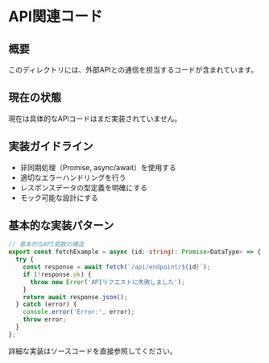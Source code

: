 # API関連コード

## 概要

このディレクトリには、外部APIとの通信を担当するコードが含まれています。

## 現在の状態

現在は具体的なAPIコードはまだ実装されていません。

## 実装ガイドライン

- 非同期処理（Promise, async/await）を使用する
- 適切なエラーハンドリングを行う
- レスポンスデータの型定義を明確にする
- モック可能な設計にする

## 基本的な実装パターン

```typescript
// 基本的なAPI関数の構造
export const fetchExample = async (id: string): Promise<DataType> => {
  try {
    const response = await fetch(`/api/endpoint/${id}`);
    if (!response.ok) {
      throw new Error('APIリクエストに失敗しました');
    }
    return await response.json();
  } catch (error) {
    console.error('Error:', error);
    throw error;
  }
};
```

詳細な実装はソースコードを直接参照してください。
